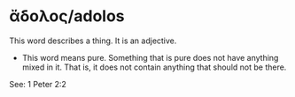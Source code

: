 # ἄδολος/adolos
This word describes a thing. It is an adjective.
* This word means pure. Something that is pure does not have anything mixed in it. That is, it does not contain anything that should not be there.

See: 1 Peter 2:2
